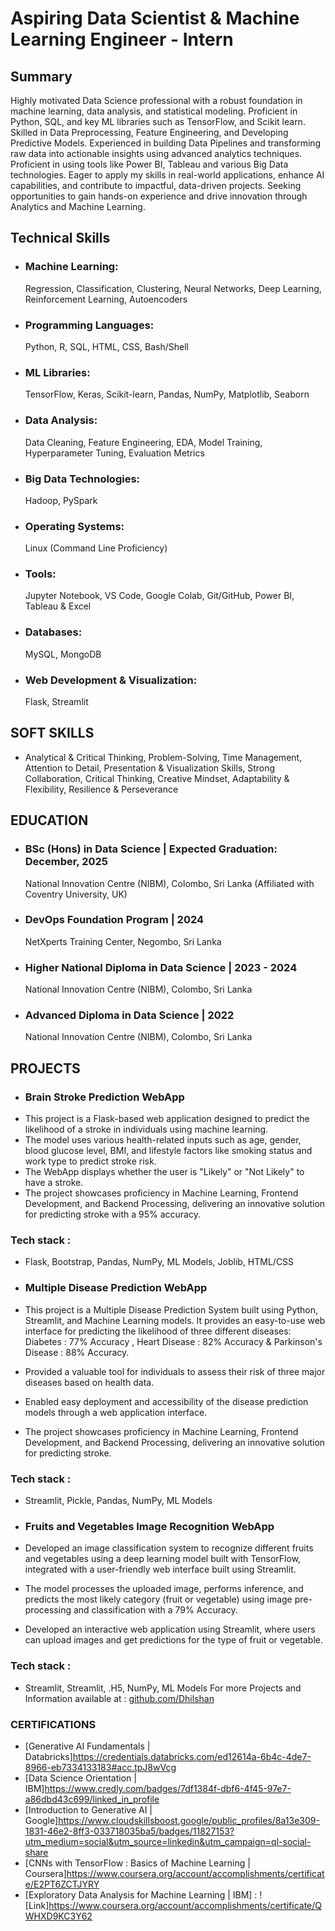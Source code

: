# Aspiring Data Scientist & Machine Learning Engineer - Intern

## Summary
Highly motivated Data Science professional with a robust foundation in machine learning, data analysis, and
statistical modeling. Proficient in Python, SQL, and key ML libraries such as TensorFlow, and Scikit learn. Skilled in
Data Preprocessing, Feature Engineering, and Developing Predictive Models. Experienced in building Data Pipelines
and transforming raw data into actionable insights using advanced analytics techniques. Proficient in using tools like
Power BI, Tableau and various Big Data technologies. Eager to apply my skills in real-world applications, enhance AI
capabilities, and contribute to impactful, data-driven projects. Seeking opportunities to gain hands-on experience
and drive innovation through Analytics and Machine Learning.

## Technical Skills
- ### Machine Learning:
  Regression, Classification, Clustering, Neural Networks, Deep Learning, Reinforcement Learning, Autoencoders
- ### Programming Languages:
  Python, R, SQL, HTML, CSS, Bash/Shell
- ###  ML Libraries:
  TensorFlow, Keras, Scikit-learn, Pandas, NumPy, Matplotlib, Seaborn
- ### Data Analysis:
  Data Cleaning, Feature Engineering, EDA, Model Training, Hyperparameter Tuning, Evaluation Metrics
- ### Big Data Technologies:
  Hadoop, PySpark
- ### Operating Systems:
  Linux (Command Line Proficiency)
- ### Tools:
  Jupyter Notebook, VS Code, Google Colab, Git/GitHub, Power BI, Tableau & Excel
- ### Databases:
  MySQL, MongoDB
- ### Web Development & Visualization:
  Flask, Streamlit

## SOFT SKILLS 
- Analytical & Critical Thinking, Problem-Solving, Time Management,
  Attention to Detail, Presentation & Visualization Skills, Strong Collaboration,
  Critical Thinking, Creative Mindset, Adaptability & Flexibility, Resilience & Perseverance

## EDUCATION
- ### BSc (Hons) in Data Science | Expected Graduation: December, 2025
  National Innovation Centre (NIBM), Colombo, Sri Lanka (Affiliated with Coventry University, UK)
- ### DevOps Foundation Program | 2024
  NetXperts Training Center, Negombo, Sri Lanka
- ### Higher National Diploma in Data Science | 2023 - 2024
  National Innovation Centre (NIBM), Colombo, Sri Lanka
- ### Advanced Diploma in Data Science | 2022
  National Innovation Centre (NIBM), Colombo, Sri Lanka

## PROJECTS
- ### Brain Stroke Prediction WebApp
- This project is a Flask-based web application designed to predict the likelihood of a stroke in individuals using
  machine learning.
- The model uses various health-related inputs such as age, gender, blood glucose level, BMI, and lifestyle
  factors like smoking status and work type to predict stroke risk.
- The WebApp displays whether the user is "Likely" or "Not Likely" to have a stroke.
- The project showcases proficiency in Machine Learning, Frontend Development, and Backend Processing,
  delivering an innovative solution for predicting stroke with a 95% accuracy.
### Tech stack :
- Flask, Bootstrap, Pandas, NumPy, ML Models, Joblib, HTML/CSS

- ### Multiple Disease Prediction WebApp
- This project is a Multiple Disease Prediction System built using Python, Streamlit, and Machine Learning
  models. It provides an easy-to-use web interface for predicting the likelihood of three different diseases:
  Diabetes : 77% Accuracy , Heart Disease : 82% Accuracy & Parkinson's Disease : 88% Accuracy.
- Provided a valuable tool for individuals to assess their risk of three major diseases based on health data.
- Enabled easy deployment and accessibility of the disease prediction models through a web application
  interface.
- The project showcases proficiency in Machine Learning, Frontend Development, and Backend Processing,
  delivering an innovative solution for predicting stroke.
### Tech stack :
- Streamlit, Pickle, Pandas, NumPy, ML Models

- ### Fruits and Vegetables Image Recognition WebApp
- Developed an image classification system to recognize different fruits and vegetables using a deep learning
  model built with TensorFlow, integrated with a user-friendly web interface built using Streamlit.
- The model processes the uploaded image, performs inference, and predicts the most likely category (fruit or
  vegetable) using image pre-processing and classification with a 79% Accuracy.
- Developed an interactive web application using Streamlit, where users can upload images and get predictions
  for the type of fruit or vegetable.
### Tech stack :
- Streamlit, Streamlit, .H5, NumPy, ML Models
For more Projects and Information available at : [github.com/Dhilshan](https://github.com/Dhilshan2000?tab=repositories)

### CERTIFICATIONS
- [Generative AI Fundamentals | Databricks]https://credentials.databricks.com/ed12614a-6b4c-4de7-8966-eb7334133183#acc.tpJ8wVcg 
- [Data Science Orientation | IBM]https://www.credly.com/badges/7df1384f-dbf6-4f45-97e7-a86dbd43c699/linked_in_profile 
- [Introduction to Generative AI | Google]https://www.cloudskillsboost.google/public_profiles/8a13e309-1831-46e2-8ff3-033718035ba5/badges/11827153?utm_medium=social&utm_source=linkedin&utm_campaign=ql-social-share
- [CNNs with TensorFlow : Basics of Machine Learning |  Coursera]https://www.coursera.org/account/accomplishments/certificate/E2PT6ZCTJYRY
- [Exploratory Data Analysis for Machine Learning | IBM] : ![Link]https://www.coursera.org/account/accomplishments/certificate/QWHXD9KC3Y62 


